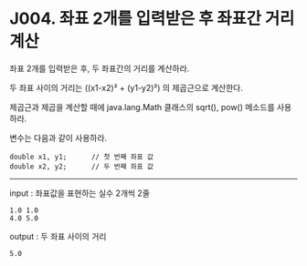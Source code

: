 # J004. 좌표 2개를 입력받은 후 좌표간 거리 계산
좌표 2개를 입력받은 후, 두 좌표간의 거리를 계산하라.

두 좌표 사이의 거리는 ((x1-x2)² + (y1-y2)²) 의 제곱근으로 계산한다.

제곱근과 제곱을 계산할 때에 java.lang.Math 클래스의 sqrt(), pow() 메소드를 사용하라.


변수는 다음과 같이 사용하라.
```
double x1, y1;      // 첫 번째 좌표 값
double x2, y2;      // 두 번째 좌표 값
```

---

input : 좌표값을 표현하는 실수 2개씩 2줄
```
1.0 1.0
4.0 5.0
```
output : 두 좌표 사이의 거리
```
5.0
```